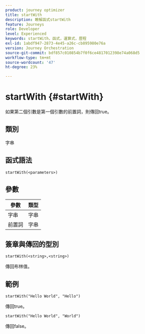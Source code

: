 ```yaml
---
product: journey optimizer
title: startWith
description: 瞭解函式startWith
feature: Journeys
role: Developer
level: Experienced
keywords: startWith，函式，運算式，歷程
exl-id: 1abdf947-2873-4e45-a26c-cb895980e76a
version: Journey Orchestration
source-git-commit: bdf857c010854b7f0f6ce4817012398e74a068d5
workflow-type: tm+mt
source-wordcount: '47'
ht-degree: 23%

---
```


# startWith {#startWith}

如果第二個引數是第一個引數的前置詞，則傳回true。

## 類別

字串

## 函式語法

`startWith(<parameters>)`

## 參數

| 參數 | 類型 |
|-------------|--------|
| 字串 | 字串 |
| 前置詞 | 字串 |

## 簽章與傳回的型別

`startWith(<string>,<string>)`

傳回布林值。

## 範例

`startWith("Hello World", "Hello")`

傳回true。

`startWith("Hello World", "World")`

傳回false。
